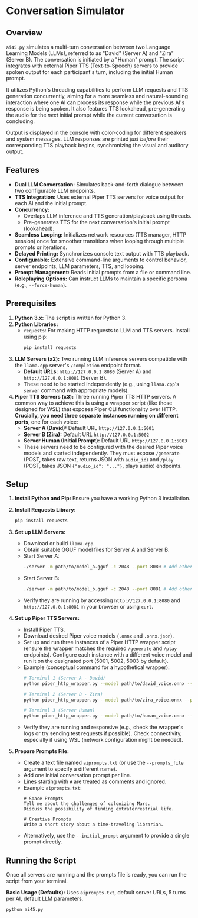       
# Conversation Simulator

## Overview

`ai45.py` simulates a multi-turn conversation between two Language Learning Models (LLMs), referred to as "David" (Server A) and "Zira" (Server B). The conversation is initiated by a "Human" prompt. The script integrates with external Piper TTS (Text-to-Speech) servers to provide spoken output for each participant's turn, including the initial Human prompt.

It utilizes Python's threading capabilities to perform LLM requests and TTS generation concurrently, aiming for a more seamless and natural-sounding interaction where one AI can process its response while the previous AI's response is being spoken. It also features TTS lookahead, pre-generating the audio for the *next* initial prompt while the current conversation is concluding.

Output is displayed in the console with color-coding for different speakers and system messages. LLM responses are printed *just before* their corresponding TTS playback begins, synchronizing the visual and auditory output.

## Features

*   **Dual LLM Conversation:** Simulates back-and-forth dialogue between two configurable LLM endpoints.
*   **TTS Integration:** Uses external Piper TTS servers for voice output for each AI and the initial prompt.
*   **Concurrency:**
    *   Overlaps LLM inference and TTS generation/playback using threads.
    *   Pre-generates TTS for the next conversation's initial prompt (lookahead).
*   **Seamless Looping:** Initializes network resources (TTS manager, HTTP session) once for smoother transitions when looping through multiple prompts or iterations.
*   **Delayed Printing:** Synchronizes console text output with TTS playback.
*   **Configurable:** Extensive command-line arguments to control behavior, server endpoints, LLM parameters, TTS, and looping.
*   **Prompt Management:** Reads initial prompts from a file or command line.
*   **Roleplaying Options:** Can instruct LLMs to maintain a specific persona (e.g., `--force-human`).

## Prerequisites

1.  **Python 3.x:** The script is written for Python 3.
2.  **Python Libraries:**
    *   `requests`: For making HTTP requests to LLM and TTS servers. Install using pip:
        ```bash
        pip install requests
        ```
3.  **LLM Servers (x2):** Two running LLM inference servers compatible with the `llama.cpp` server's `/completion` endpoint format.
    *   **Default URLs:** `http://127.0.0.1:8080` (Server A) and `http://127.0.0.1:8081` (Server B).
    *   These need to be started independently (e.g., using `llama.cpp`'s `server` command with appropriate models).
4.  **Piper TTS Servers (x3):** Three running Piper TTS HTTP servers. A common way to achieve this is using a wrapper script (like those designed for WSL) that exposes Piper CLI functionality over HTTP. **Crucially, you need three separate instances running on different ports**, one for each voice:
    *   **Server A (David):** Default URL `http://127.0.0.1:5001`
    *   **Server B (Zira):** Default URL `http://127.0.0.1:5002`
    *   **Server Human (Initial Prompt):** Default URL `http://127.0.0.1:5003`
    *   These servers need to be configured with the desired Piper voice models and started independently. They must expose `/generate` (POST, takes raw text, returns JSON with `audio_id`) and `/play` (POST, takes JSON `{"audio_id": "..."}`, plays audio) endpoints.

## Setup

1.  **Install Python and Pip:** Ensure you have a working Python 3 installation.
2.  **Install Requests Library:**
    ```bash
    pip install requests
    ```
3.  **Set up LLM Servers:**
    *   Download or build `llama.cpp`.
    *   Obtain suitable GGUF model files for Server A and Server B.
    *   Start Server A:
        ```bash
        ./server -m path/to/model_a.gguf -c 2048 --port 8080 # Add other options as needed
        ```
    *   Start Server B:
        ```bash
        ./server -m path/to/model_b.gguf -c 2048 --port 8081 # Add other options as needed
        ```
    *   Verify they are running by accessing `http://127.0.0.1:8080` and `http://127.0.0.1:8081` in your browser or using `curl`.
4.  **Set up Piper TTS Servers:**
    *   Install Piper TTS.
    *   Download desired Piper voice models (`.onnx` and `.onnx.json`).
    *   Set up and run three instances of a Piper HTTP wrapper script (ensure the wrapper matches the required `/generate` and `/play` endpoints). Configure each instance with a different voice model and run it on the designated port (5001, 5002, 5003 by default).
    *   Example (conceptual command for a hypothetical wrapper):
        ```bash
        # Terminal 1 (Server A - David)
        python piper_http_wrapper.py --model path/to/david_voice.onnx --port 5001

        # Terminal 2 (Server B - Zira)
        python piper_http_wrapper.py --model path/to/zira_voice.onnx --port 5002

        # Terminal 3 (Server Human)
        python piper_http_wrapper.py --model path/to/human_voice.onnx --port 5003
        ```
    *   Verify they are running and responsive (e.g., check the wrapper's logs or try sending test requests if possible). Check connectivity, especially if using WSL (network configuration might be needed).

5.  **Prepare Prompts File:**
    *   Create a text file named `aiprompts.txt` (or use the `--prompts_file` argument to specify a different name).
    *   Add one initial conversation prompt per line.
    *   Lines starting with `#` are treated as comments and ignored.
    *   Example `aiprompts.txt`:
        ```
        # Space Prompts
        Tell me about the challenges of colonizing Mars.
        Discuss the possibility of finding extraterrestrial life.

        # Creative Prompts
        Write a short story about a time-traveling librarian.
        ```
    *   Alternatively, use the `--initial_prompt` argument to provide a single prompt directly.

## Running the Script

Once all servers are running and the prompts file is ready, you can run the script from your terminal.

**Basic Usage (Defaults):**
Uses `aiprompts.txt`, default server URLs, 5 turns per AI, default LLM parameters.

```bash
python ai45.py

    

